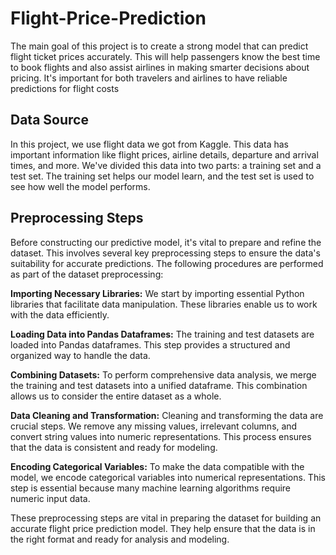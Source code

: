# Flight-Price-Prediction

The main goal of this project is to create a strong model that can predict flight ticket prices accurately. This will help passengers know the best time to book flights and also assist airlines in making smarter decisions about pricing. It's important for both travelers and airlines to have reliable predictions for flight costs

## Data Source
In this project, we use flight data we got from Kaggle. This data has important information like flight prices, airline details, departure and arrival times, and more. We've divided this data into two parts: a training set and a test set. The training set helps our model learn, and the test set is used to see how well the model performs.

## Preprocessing Steps
Before constructing our predictive model, it's vital to prepare and refine the dataset. This involves several key preprocessing steps to ensure the data's suitability for accurate predictions. The following procedures are performed as part of the dataset preprocessing:

**Importing Necessary Libraries:** We start by importing essential Python libraries that facilitate data manipulation. These libraries enable us to work with the data efficiently.

**Loading Data into Pandas Dataframes:** The training and test datasets are loaded into Pandas dataframes. This step provides a structured and organized way to handle the data.

**Combining Datasets:** To perform comprehensive data analysis, we merge the training and test datasets into a unified dataframe. This combination allows us to consider the entire dataset as a whole.

**Data Cleaning and Transformation:** Cleaning and transforming the data are crucial steps. We remove any missing values, irrelevant columns, and convert string values into numeric representations. This process ensures that the data is consistent and ready for modeling.

**Encoding Categorical Variables:** To make the data compatible with the model, we encode categorical variables into numerical representations. This step is essential because many machine learning algorithms require numeric input data.

These preprocessing steps are vital in preparing the dataset for building an accurate flight price prediction model. They help ensure that the data is in the right format and ready for analysis and modeling.
